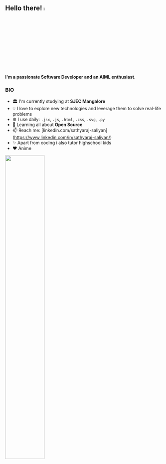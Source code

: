 ## Hello there! <img src="https://media.giphy.com/media/hvRJCLFzcasrR4ia7z/giphy.gif" width="5%">

#### I'm a passionate Software Developer and an AIML enthusiast.

### BIO

- 🏛 I'm currently studying at **SJEC Mangalore**
- 💡 I love to explore new technologies and leverage them to solve real-life problems
- ⚙️ I use daily: `.jsx`, `.js`, `.html`, `.css`, `.svg`, `.py`
- 🌱 Learning all about **Open Source**
- 📫 Reach me: [linkedin.com/sathyaraj-saliyan] (https://www.linkedin.com/in/sathyaraj-saliyan/)
- ✨ Apart from coding i also tutor highschool kids
- ❤  Anime

 <img height="50%" width="auto" src ="https://github-readme-stats.vercel.app/api/top-langs/?username=Sathya-Raj&layout=compact&hide_border=true&theme=darcula&bg_color=00000000">

